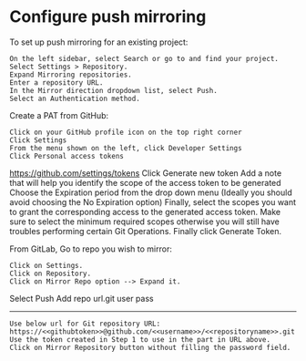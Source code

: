 # Configure push mirroring

To set up push mirroring for an existing project:

    On the left sidebar, select Search or go to and find your project.
    Select Settings > Repository.
    Expand Mirroring repositories.
    Enter a repository URL.
    In the Mirror direction dropdown list, select Push.
    Select an Authentication method.

 Create a PAT from GitHub:

    Click on your GitHub profile icon on the top right corner
    Click Settings
    From the menu shown on the left, click Developer Settings
    Click Personal access tokens
https://github.com/settings/tokens
    Click Generate new token
    Add a note that will help you identify the scope of the access token to be generated
    Choose the Expiration period from the drop down menu (Ideally you should avoid choosing the No Expiration option)
    Finally, select the scopes you want to grant the corresponding access to the generated access token. Make sure to select the minimum required scopes otherwise you will still have troubles performing certain Git Operations.
    Finally click Generate Token.


From GitLab, Go to repo you wish to mirror:

    Click on Settings.
    Click on Repository.
    Click on Mirror Repo option --> Expand it.
Select Push
Add repo url.git
user pass

-----------------
    Use below url for Git repository URL: https://<<githubtoken>>@github.com/<<username>>/<<repositoryname>>.git
    Use the token created in Step 1 to use in the part in URL above.
    Click on Mirror Repository button without filling the password field.





